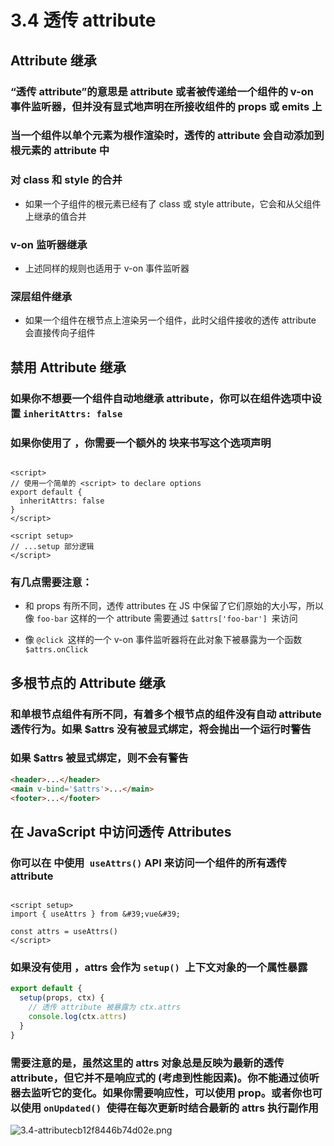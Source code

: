 # 3.4 透传 attribute

## Attribute 继承

### “透传 attribute”的意思是 attribute 或者被传递给一个组件的 v-on 事件监听器，但并没有显式地声明在所接收组件的 props 或 emits 上

### 当一个组件以单个元素为根作渲染时，透传的 attribute 会自动添加到根元素的 attribute 中

### 对 class 和 style 的合并

- 如果一个子组件的根元素已经有了 class 或 style attribute，它会和从父组件上继承的值合并

### v-on 监听器继承

- 上述同样的规则也适用于 v-on 事件监听器

### 深层组件继承

- 如果一个组件在根节点上渲染另一个组件，此时父组件接收的透传 attribute 会直接传向子组件

## 禁用 Attribute 继承

### 如果你不想要一个组件自动地继承 attribute，你可以在组件选项中设置 `inheritAttrs: false`

### 如果你使用了 ，你需要一个额外的  块来书写这个选项声明

```vue

<script>
// 使用一个简单的 <script> to declare options
export default {
  inheritAttrs: false
}
</script>

<script setup>
// ...setup 部分逻辑
</script>
```

### 有几点需要注意：

- 和 props 有所不同，透传 attributes 在 JS 中保留了它们原始的大小写，所以像 `foo-bar` 这样的一个 attribute 需要通过 `$attrs['foo-bar'] `来访问

- 像 `@click `这样的一个 v-on 事件监听器将在此对象下被暴露为一个函数 `$attrs.onClick`

## 多根节点的 Attribute 继承

### 和单根节点组件有所不同，有着多个根节点的组件没有自动 attribute 透传行为。如果 $attrs 没有被显式绑定，将会抛出一个运行时警告

### 如果 $attrs 被显式绑定，则不会有警告

```html
<header>...</header>
<main v-bind='$attrs'>...</main>
<footer>...</footer>
```
## 在 JavaScript 中访问透传 Attributes

### 你可以在  中使用` useAttrs()` API 来访问一个组件的所有透传 attribute

```vue

<script setup>
import { useAttrs } from &#39;vue&#39;

const attrs = useAttrs()
</script>
```
### 如果没有使用 ，attrs 会作为 `setup() `上下文对象的一个属性暴露

```js
export default {
  setup(props, ctx) {
    // 透传 attribute 被暴露为 ctx.attrs
    console.log(ctx.attrs)
  }
}
```

### 需要注意的是，虽然这里的 attrs 对象总是反映为最新的透传 attribute，但它并不是响应式的 (考虑到性能因素)。你不能通过侦听器去监听它的变化。如果你需要响应性，可以使用 prop。或者你也可以使用 `onUpdated() `使得在每次更新时结合最新的 attrs 执行副作用


![3.4-attributecb12f8446b74d02e.png](https://img.picgo.net/2024/02/10/3.4-attributecb12f8446b74d02e.png)